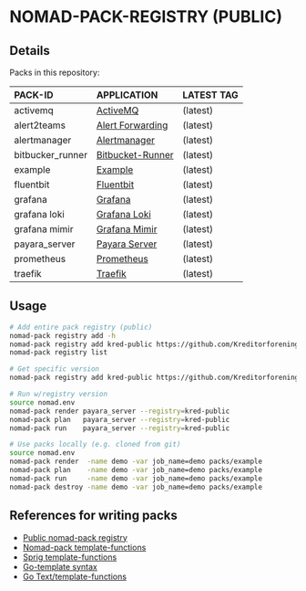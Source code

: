 # NOMAD-PACK-REGISTRY (PUBLIC)

## Details

Packs in this repository: 
  
| PACK-ID | APPLICATION | LATEST TAG |
| :--     | :--         | :--        |
| activemq         | [ActiveMQ](packs/activemq/README.md) | (latest) |
| alert2teams      | [Alert Forwarding](packs/alert2teams/README.md) | (latest) |
| alertmanager     | [Alertmanager](packs/alertmanager/README.md) | (latest) |
| bitbucker_runner | [Bitbucket-Runner](packs/bitbucket_runner/README.md) | (latest) |
| example          | [Example](packs/example/README.md) | (latest) |
| fluentbit        | [Fluentbit](packs/fluentbit/README.md) | (latest) |
| grafana          | [Grafana](packs/grafana/README.md) | (latest) |
| grafana loki     | [Grafana Loki](packs/loki/README.md) | (latest) |
| grafana mimir    | [Grafana Mimir](packs/grafana_mimir/README.md) | (latest) |
| payara_server    | [Payara Server](packs/payara_server/README.md) | (latest) |
| prometheus       | [Prometheus](packs/prometheus/README.md) | (latest) |
| traefik          | [Traefik](packs/traefik/README.md) | (latest) |

## Usage

```bash
# Add entire pack registry (public)
nomad-pack registry add -h
nomad-pack registry add kred-public https://github.com/Kreditorforeningens-Driftssentral-DA/nomad-pack-registry
nomad-pack registry list
```

```bash
# Get specific version
nomad-pack registry add kred-public https://github.com/Kreditorforeningens-Driftssentral-DA/nomad-pack-registry --ref payara_server-v0.0.4 --target payara_server
```

```bash
# Run w/registry version
source nomad.env
nomad-pack render payara_server --registry=kred-public
nomad-pack plan   payara_server --registry=kred-public
nomad-pack run    payara_server --registry=kred-public
```

```bash
# Use packs locally (e.g. cloned from git)
source nomad.env
nomad-pack render  -name demo -var job_name=demo packs/example
nomad-pack plan    -name demo -var job_name=demo packs/example
nomad-pack run     -name demo -var job_name=demo packs/example
nomad-pack destroy -name demo -var job_name=demo packs/example
```

## References for writing packs

  * [Public nomad-pack registry ](https://learn.hashicorp.com/tutorials/nomad/nomad-pack-writing-packs)
  * [Nomad-pack template-functions](https://learn.hashicorp.com/tutorials/nomad/nomad-pack-writing-packs#template-functions)
  * [Sprig template-functions](http://masterminds.github.io/sprig/)
  * [Go-template syntax](https://learn.hashicorp.com/tutorials/nomad/go-template-syntax)
  * [Go Text/template-functions](https://pkg.go.dev/text/template)
